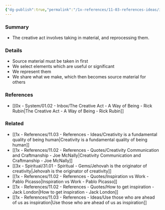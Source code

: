 ```yaml
---
{"dg-publish":true,"permalink":"/1x-references/11-03-references-ideas/inspiration-and-creativity/","title":"Inspiration and creativity","dgShowBacklinks":false}
---
```



### Summary
- The creative act involves taking in material, and reprocessing them.

### Details
- Source material must be taken in first
- We select elements which are useful or significant
- We represent them
- We share what we make, which then becomes source material for others

### References
- [[0x - System/01.02 - Inbox/The Creative Act - A Way of Being - Rick Rubin\|The Creative Act - A Way of Being - Rick Rubin]]

### Related
- [[1x - References/11.03 - References - Ideas/Creativity is a fundamental quality of being human\|Creativity is a fundamental quality of being human]]
- [[1x - References/11.02 - References - Quotes/Creativity Communication and Craftmanship - Joe McNally\|Creativity Communication and Craftmanship - Joe McNally]]
- [[3x - Spiritual/31.01 - Spiritual - Gems/Jehovah is the originator of creativity\|Jehovah is the originator of creativity]]
- [[1x - References/11.02 - References - Quotes/Inspiration vs Work - Pablo Picasso\|Inspiration vs Work - Pablo Picasso]]
- [[1x - References/11.02 - References - Quotes/How to get inspiration - Jack London\|How to get inspiration - Jack London]]
- [[1x - References/11.03 - References - Ideas/Use those who are ahead of us as inspiration\|Use those who are ahead of us as inspiration]]